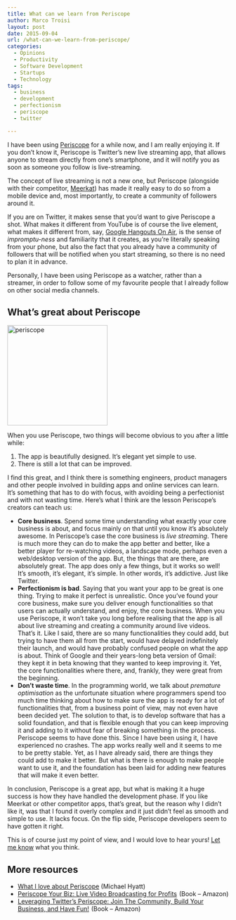 ```yaml
---
title: What can we learn from Periscope
author: Marco Troisi
layout: post
date: 2015-09-04
url: /what-can-we-learn-from-periscope/
categories:
  - Opinions
  - Productivity
  - Software Development
  - Startups
  - Technology
tags:
  - business
  - development
  - perfectionism
  - periscope
  - twitter

---
```

I have been using [Periscope][1] for a while now, and I am really enjoying it. If you don&#8217;t know it, Periscope is Twitter&#8217;s new live streaming app, that allows anyone to stream directly from one&#8217;s smartphone, and it will notify you as soon as someone you follow is live-streaming.

The concept of live streaming is not a new one, but Periscope (alongside with their competitor, [Meerkat][2]) has made it really easy to do so from a mobile device and, most importantly, to create a community of followers around it.<!--more-->

If you are on Twitter, it makes sense that you&#8217;d want to give Periscope a shot. What makes it different from YouTube is of course the live element, what makes it different from, say, [Google Hangouts On Air][3], is the sense of _impromptu-ness_ and familiarity that it creates, as you&#8217;re literally speaking from your phone, but also the fact that you already have a community of followers that will be notified when you start streaming, so there is no need to plan it in advance.

Personally, I have been using Periscope as a watcher, rather than a streamer, in order to follow some of my favourite people that I already follow on other social media channels.

## What&#8217;s great about Periscope

<img class="alignright wp-image-446 size-full" src="http://www.marcotroisi.com/wp-content/uploads/2015/09/periscope.png" alt="periscope" width="228" height="228" />
  
When you use Periscope, two things will become obvious to you after a little while:

  1. The app is beautifully designed. It&#8217;s elegant yet simple to use.
  2. There is still a lot that can be improved.

I find this great, and I think there is something engineers, product managers and other people involved in building apps and online services can learn. It&#8217;s something that has to do with focus, with avoiding being a perfectionist and with not wasting time. Here&#8217;s what I think are the lesson Periscope&#8217;s creators can teach us:

  * **Core business**. Spend some time understanding what exactly your core business is about, and focus mainly on that until you know it&#8217;s absolutely awesome. In Periscope&#8217;s case the core business is _live streaming_. There is much more they can do to make the app better and better, like a better player for re-watching videos, a landscape mode, perhaps even a web/desktop version of the app. But, the things that are there, are absolutely great. The app does only a few things, but it works so well! It&#8217;s smooth, it&#8217;s elegant, it&#8217;s simple. In other words, it&#8217;s addictive. Just like Twitter.
  * **Perfectionism is bad**. Saying that you want your app to be great is one thing. Trying to make it perfect is unrealistic. Once you&#8217;ve found your core business, make sure you deliver enough functionalities so that users can actually understand, and enjoy, the core business. When you use Periscope, it won&#8217;t take you long before realising that the app is all about live streaming and creating a community around live videos. That&#8217;s it. Like I said, there are so many functionalities they could add, but trying to have them all from the start, would have delayed indefinitely their launch, and would have probably confused people on what the app is about. Think of Google and their years-long beta version of Gmail: they kept it in beta knowing that they wanted to keep improving it. Yet, the core functionalities where there, and, frankly, they were great from the beginning.
  * **Don&#8217;t waste time**. In the programming world, we talk about _premature optimisation_ as the unfortunate situation where programmers spend too much time thinking about how to make sure the app is ready for a lot of functionalities that, from a business point of view, may not even have been decided yet. The solution to that, is to develop software that has a solid foundation, and that is flexible enough that you can keep improving it and adding to it without fear of breaking something in the process. Periscope seems to have done this. Since I have been using it, I have experienced no crashes. The app works really well and it seems to me to be pretty stable. Yet, as I have already said, there are things they could add to make it better. But what is there is enough to make people want to use it, and the foundation has been laid for adding new features that will make it even better.

In conclusion, Periscope is a great app, but what is making it a huge success is how they have handled the development phase. If you like Meerkat or other competitor apps, that&#8217;s great, but the reason why I didn&#8217;t like it, was that I found it overly complex and it just didn&#8217;t feel as smooth and simple to use. It lacks focus. On the flip side, Periscope developers seem to have gotten it right.

This is of course just my point of view, and I would love to hear yours! [Let me know][4] what you think.

## More resources

  * [What I love about Periscope][5] (Michael Hyatt)
  * [Periscope Your Biz: Live Video Broadcasting for Profits][6] <img style="border: none !important; margin: 0px !important;" src="http://ir-na.amazon-adsystem.com/e/ir?t=marctroi-20&l=as2&o=1&a=B014IP8RU2" alt="" width="1" height="1" border="0" />(Book &#8211; Amazon)
  * [Leveraging Twitter&#8217;s Periscope: Join The Community, Build Your Business, and Have Fun!][7] <img style="border: none !important; margin: 0px !important;" src="http://ir-na.amazon-adsystem.com/e/ir?t=marctroi-20&l=as2&o=1&a=B012H76NMC" alt="" width="1" height="1" border="0" />(Book &#8211; Amazon)

 [1]: http://www.periscope.tv
 [2]: https://meerkatapp.co/
 [3]: https://plus.google.com/hangouts/onair
 [4]: https://twitter.com/MarcoTroisi/status/639770687045894145
 [5]: http://michaelhyatt.com/what-i-love-about-periscope.html
 [6]: http://www.amazon.com/gp/product/B014IP8RU2/ref=as_li_tl?ie=UTF8&camp=1789&creative=390957&creativeASIN=B014IP8RU2&linkCode=as2&tag=marctroi-20&linkId=CWTOFMMUFKNYIKLR
 [7]: http://www.amazon.com/gp/product/B012H76NMC/ref=as_li_tl?ie=UTF8&camp=1789&creative=390957&creativeASIN=B012H76NMC&linkCode=as2&tag=marctroi-20&linkId=Z4TNTOACIIF5P66N